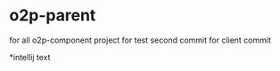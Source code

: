# o2p-parent
for all o2p-component project 
for test second commit
for client commit

*intellij text